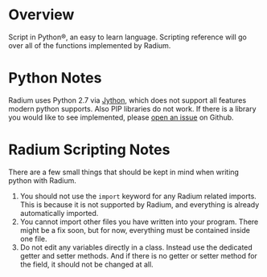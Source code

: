 # Overview
Script in Python®, an easy to learn language. Scripting reference will go over all of the functions implemented by Radium.

# Python Notes
Radium uses Python 2.7 via <a href="https://www.jython.org/" target="_blank">Jython</a>, which does not support all features modern python supports. Also PIP libraries do not work. If there is a library you would like to see implemented, please <a href="https://github.com/radiumgame/radium/issues/new?assignees=&labels=suggestion&template=feature_request.md&title=" target="_blank">open an issue</a> on Github.

# Radium Scripting Notes
There are a few small things that should be kept in mind when writing python with Radium. 
1. You should not use the `import` keyword for any Radium related imports. This is because it is not supported by Radium, and everything is already automatically imported. 
2. You cannot import other files you have written into your program. There might be a fix soon, but for now, everything must be contained inside one file.
3. Do not edit any variables directly in a class. Instead use the dedicated getter and setter methods. And if there is no getter or setter method for the field, it should not be changed at all.